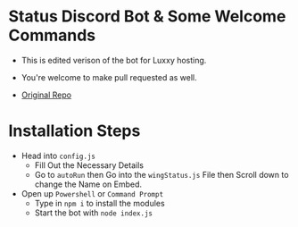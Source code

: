 # Status Discord Bot & Some Welcome Commands

- This is edited verison of the bot for Luxxy hosting.

- You're welcome to make pull requested as well. 

- [Original Repo](https://github.com/Luxxy-Hosting/host-bot)

# Installation Steps

- Head into `config.js` 
   - Fill Out the Necessary Details 
   - Go to `autoRun` then Go into the `wingStatus.js` File then Scroll down to change the Name on Embed.
- Open up `Powershell` or `Command Prompt`
   - Type in `npm i` to install the modules
   - Start the bot with `node index.js`